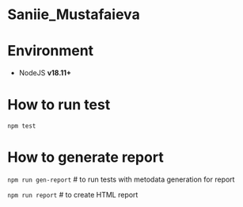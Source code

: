 # Saniie_Mustafaieva

# Environment

- NodeJS **v18.11+**

# How to run test

`npm test`

# How to generate report

`npm run gen-report` # to run tests with metodata generation for report

`npm run report` # to create HTML report

